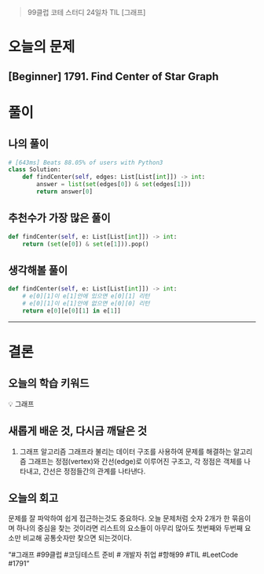 > 99클럽 코테 스터디 24일차 TIL [그래프]
> 

# 오늘의 문제

## [Beginner] 1791. Find Center of Star Graph

# 풀이

## 나의 풀이

```python
# [643ms] Beats 88.05% of users with Python3
class Solution:
    def findCenter(self, edges: List[List[int]]) -> int:
        answer = list(set(edges[0]) & set(edges[1]))
        return answer[0]
```

## 추천수가 가장 많은 풀이

```python
def findCenter(self, e: List[List[int]]) -> int:
	return (set(e[0]) & set(e[1])).pop()
```

## 생각해볼 풀이

```python
def findCenter(self, e: List[List[int]]) -> int:
	# e[0][1]이 e[1]안에 있으면 e[0][1] 리턴
	# e[0][1]이 e[1]안에 없으면 e[0][0] 리턴
	return e[0][e[0][1] in e[1]]
```

---

# 결론

## 오늘의 학습 키워드

<aside>
💡 그래프

</aside>

## 새롭게 배운 것, 다시금 깨달은 것

1. 그래프 알고리즘
그래프라 불리는 데이터 구조를 사용하여 문제를 해결하는 알고리즘
그래프는 정점(vertex)와 간선(edge)로 이루어진 구조고, 각 정점은 객체를 나타내고, 간선은 정점들간의 관계를 나타낸다.

## 오늘의 회고

문제를 잘 파악하여 쉽게 접근하는것도 중요하다.
오늘 문제처럼 숫자 2개가 한 묶음이며 하나의 중심을 찾는 것이라면 리스트의 요소들이 아무리 많아도 첫번째와 두번째 요소만 비교해 공통숫자만 찾으면 되는것이다.

“#그래프 #99클럽 #코딩테스트 준비 # 개발자 취업 #항해99 #TIL #LeetCode #1791”